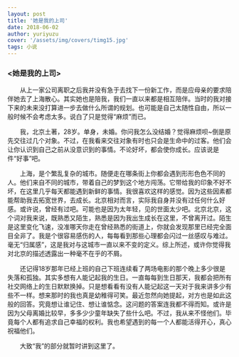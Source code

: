 ```yaml
---
layout: post
title: '她是我的上司'
date: 2018-06-02
author: yuriyuzu
cover: '/assets/img/covers/timg15.jpg'
tags: 小说
---
```


### <她是我的上司>

  &emsp;&emsp;从上一家公司离职之后我并没有急于去找下一份新工作，而是应母亲的要求陪伴她去了上海散心。其实她也是陪我，我们一直以来都是相互陪伴。当时的我对接下来的未来没打算进一步去做什么所谓的规划。也可能是自己太随性自由，所以一般时候不会考虑太多。说白了只是觉得“麻烦”而已。

  &emsp;&emsp;我，北京土著，28岁。单身，未婚。你问我怎么没结婚？觉得麻烦呗~倒是原先交往过几个对象。不过，在我看来交往对象有时也只会是生命中的过客。他们会让你认识到自己之前从没意识到的事情。不论好坏，都会使你成长。应该说是件“好事”吧。

  &emsp;&emsp;上海，是个繁乱复杂的城市。随便走在哪条街上你都会遇到形形色色不同的人。他们来自不同的城市，带着自己的梦到这个地方闯荡。它带给我的印象不好不坏，在这里几乎每天都能遇到新鲜的事情。我很喜欢这样的感觉。因为这些因素都能帮助我去拓宽世界，去成长。北京相对而言，实际我自身并没有过任何什么好感。或许说，曾经有过吧。可能也是因为太年轻，见的世面太少吧。北京北京，这个词对我来说，既熟悉又陌生，熟悉是因为我出生成长在这里，不曾离开过。陌生是这里变化飞速，没准哪天你走在曾经熟悉的街道上，你就会发现那里已经完全面目全非了。我是个很容易感伤的人，每每看到那些心理都会闪过一丝感叹与难过。毫无“归属感”，这是我对与这城市一直以来不变的定义。综上所述，或许你觉得我对北京的描述透露出一种毫不在乎的不屑。

  &emsp;&emsp;还记得18岁那年已经上班的自己下班连续看了两场电影的那个晚上多少很是失落和孤独。其实多想有人能记起我的生日。一直每每到生日那天，我都会把所有社交网络上的生日默默换掉。只是想看看有没有人能记起这一天对于我来讲多少有些不一样。想来那时的我也真是幼稚得可笑。最近忽然向她提起，对方也是如此这般的回答。究竟想让谁记住、想让谁惦念。这问题的答案连我都不得而知。或许是因为父母离婚比较早，多多少少童年缺失了些什么吧。不过，我从来不怪他们。毕竟每个人都有追求自己幸福的权利。我也希望遇到的每一个人都能活得开心，真心祝福他们。
  
  &emsp;&emsp;大致“我”的部分就暂时讲到这里了。
